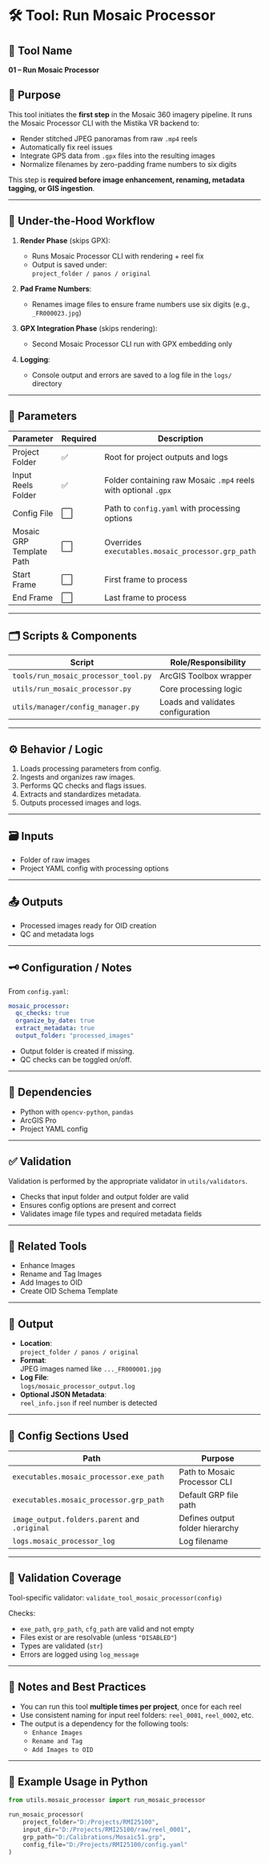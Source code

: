 # 🛠️ Tool: Run Mosaic Processor

## 🧰 Tool Name
**01 – Run Mosaic Processor**

## 🧭 Purpose
This tool initiates the **first step** in the Mosaic 360 imagery pipeline. It runs the Mosaic Processor CLI with the Mistika VR backend to:
- Render stitched JPEG panoramas from raw `.mp4` reels
- Automatically fix reel issues
- Integrate GPS data from `.gpx` files into the resulting images
- Normalize filenames by zero-padding frame numbers to six digits

This step is **required before image enhancement, renaming, metadata tagging, or GIS ingestion**.

---

## 🧪 Under-the-Hood Workflow

1. **Render Phase** (skips GPX):
   - Runs Mosaic Processor CLI with rendering + reel fix
   - Output is saved under:  
     `project_folder / panos / original`

2. **Pad Frame Numbers**:
   - Renames image files to ensure frame numbers use six digits (e.g., `_FR000023.jpg`)

3. **GPX Integration Phase** (skips rendering):
   - Second Mosaic Processor CLI run with GPX embedding only

4. **Logging**:
   - Console output and errors are saved to a log file in the `logs/` directory

---

## 🧰 Parameters

| Parameter         | Required | Description                                         |
|-------------------|----------|-----------------------------------------------------|
| Project Folder    | ✅       | Root for project outputs and logs                   |
| Input Reels Folder | ✅       | Folder containing raw Mosaic `.mp4` reels with optional `.gpx` |
| Config File       | ⬜️       | Path to `config.yaml` with processing options        |
| Mosaic GRP Template Path | ⬜️       | Overrides `executables.mosaic_processor.grp_path` |
| Start Frame       | ⬜️       | First frame to process                               |
| End Frame         | ⬜️       | Last frame to process                                |

---

## 🗂️ Scripts & Components

| Script                                  | Role/Responsibility                |
|-----------------------------------------|------------------------------------|
| `tools/run_mosaic_processor_tool.py`    | ArcGIS Toolbox wrapper             |
| `utils/run_mosaic_processor.py`         | Core processing logic              |
| `utils/manager/config_manager.py`       | Loads and validates configuration  |

---

## ⚙️ Behavior / Logic

1. Loads processing parameters from config.
2. Ingests and organizes raw images.
3. Performs QC checks and flags issues.
4. Extracts and standardizes metadata.
5. Outputs processed images and logs.

---

## 🗃️ Inputs

- Folder of raw images
- Project YAML config with processing options

---

## 📤 Outputs

- Processed images ready for OID creation
- QC and metadata logs

---

## 🗝️ Configuration / Notes

From `config.yaml`:

```yaml
mosaic_processor:
  qc_checks: true
  organize_by_date: true
  extract_metadata: true
  output_folder: "processed_images"
```

- Output folder is created if missing.
- QC checks can be toggled on/off.

---

## 🧩 Dependencies

- Python with `opencv-python`, `pandas`
- ArcGIS Pro
- Project YAML config

---

## ✅ Validation

Validation is performed by the appropriate validator in `utils/validators`.
- Checks that input folder and output folder are valid
- Ensures config options are present and correct
- Validates image file types and required metadata fields

---

## 🔗 Related Tools

- Enhance Images
- Rename and Tag Images
- Add Images to OID
- Create OID Schema Template

---

## 📁 Output

- **Location**:  
  `project_folder / panos / original`
- **Format**:  
  JPEG images named like `..._FR000001.jpg`
- **Log File**:  
  `logs/mosaic_processor_output.log`
- **Optional JSON Metadata**:  
  `reel_info.json` if reel number is detected

---

## 🔧 Config Sections Used

| Path | Purpose |
|------|---------|
| `executables.mosaic_processor.exe_path` | Path to Mosaic Processor CLI |
| `executables.mosaic_processor.grp_path` | Default GRP file path |
| `image_output.folders.parent` and `.original` | Defines output folder hierarchy |
| `logs.mosaic_processor_log` | Log filename |

---

## 🛑 Validation Coverage

Tool-specific validator: `validate_tool_mosaic_processor(config)`

Checks:
- `exe_path`, `grp_path`, `cfg_path` are valid and not empty
- Files exist or are resolvable (unless `"DISABLED"`)
- Types are validated (`str`)
- Errors are logged using `log_message`

---

## 📝 Notes and Best Practices

- You can run this tool **multiple times per project**, once for each reel
- Use consistent naming for input reel folders: `reel_0001`, `reel_0002`, etc.
- The output is a dependency for the following tools:
  - `Enhance Images`
  - `Rename and Tag`
  - `Add Images to OID`

---

## 🧪 Example Usage in Python

```python
from utils.mosaic_processor import run_mosaic_processor

run_mosaic_processor(
    project_folder="D:/Projects/RMI25100",
    input_dir="D:/Projects/RMI25100/raw/reel_0001",
    grp_path="D:/Calibrations/Mosaic51.grp",
    config_file="D:/Projects/RMI25100/config.yaml"
)
```
